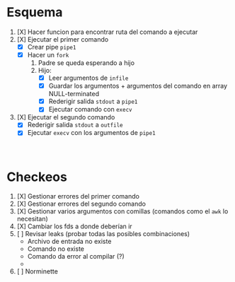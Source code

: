 # Esquema
1. [X] Hacer funcion para encontrar ruta del comando a ejecutar
2. [X] Ejecutar el primer comando
	- [X] Crear pipe `pipe1`
	- [X] Hacer un `fork`
		1. Padre se queda esperando a hijo
		2. Hijo:
			- [X] Leer argumentos de `infile`
			- [X] Guardar los argumentos + argumentos del comando en array NULL-terminated
			- [X] Rederigir salida `stdout` a `pipe1` 
			- [X] Ejecutar comando con `execv`

3. [X] Ejecutar el segundo comando
	- [X] Rederigir salida `stdout` a `outfile`
	- [X] Ejecutar `execv` con los argumentos de `pipe1`
<br><br><br>

# Checkeos
1. [X] Gestionar errores del primer comando
2. [X] Gestionar errores del segundo comando
3. [X] Gestionar varios argumentos con comillas (comandos como el `awk` lo necesitan)
4. [X] Cambiar los fds a donde deberían ir
5. [ ] Revisar leaks (probar todas las posibles combinaciones)
	- Archivo de entrada no existe
	- Comando no existe
	- Comando da error al compilar (?)
	- 
6. [ ] Norminette